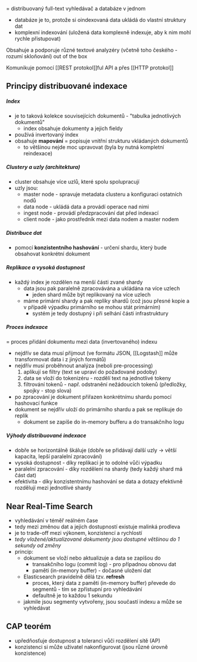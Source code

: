 = distribuovaný full-text vyhledávač a databáze v jednom
- databáze je to, protože si oindexovaná data ukládá do vlastní struktury dat
- komplexní indexování (uložená data komplexně indexuje, aby k nim mohl rychle přistupovat)

Obsahuje a podporuje různé textové analyzéry (včetně toho českého - rozumí skloňování) out of the box

Komunikuje pomocí [[REST protokol]]ful API a přes [[HTTP protokol]]
## Principy distribuované indexace
##### Index
- je to taková kolekce souvisejících dokumentů -  "tabulka jednotlivých dokumentů"
	- index obsahuje dokumenty a jejich fieldy
- používá invertovaný index
- obsahuje **mapování** = popisuje vnitřní strukturu vkládaných dokumentů
	- to většinou nejde moc upravovat (byla by nutná kompletní reindexace)
##### Clustery a uzly (architektura)
- cluster obsahuje více uzlů, které spolu spolupracují
- uzly jsou:
	- master node - spravuje metadata clusteru a konfiguraci ostatních nodů
	- data node - ukládá data a provádí operace nad nimi
	- ingest node - provádí předzpracování dat před indexací
	- client node - jako prostředník mezi data nodem a master nodem
##### Distribuce dat
- pomocí **konzistentního hashování** - určení shardu, který bude obsahovat konkrétní dokument
##### Replikace a vysoká dostupnost
- každý index je rozdělen na menší části zvané shardy
	- data jsou pak paralelně zpracovávána a ukládána na více uzlech
		- jeden shard může být replikovaný na více uzlech
	- máme primární shardy a pak repliky shardů (což jsou přesné kopie a v případě výpadku primárního se mohou stát primárním)
		- systém je tedy dostupný i při selhání části infrastruktury
##### Proces indexace
= proces přidání dokumentu mezi data (invertovaného) indexu
- nejdřív se data musí přijmout (ve formátu JSON, [[Logstash]] může transformovat data i z jiných formátů)
- nejdřív musí proběhnout analýza (neboli pre-processing)
	1. aplikují se filtry (text se upraví do požadované podoby)
	2. data se vloží do tokenizéru - rozdělí text na jednotlivé tokeny
	3. filtrování tokenů - např. odstranění nežádoucích tokenů (předložky, spojky - stop slova)
- po zpracování je dokument přiřazen konkrétnímu shardu pomocí hashovací funkce
- dokument se nejdřív uloží do primárního shardu a pak se replikuje do replik
	- dokument se zapíše do in-memory bufferu a do transakčního logu
##### Výhody distribuované indexace
- dobře se horizontálně škáluje (dobře se přidávají další uzly -> větší kapacita, lepší paralelní zpracování)
- vysoká dostupnost - díky replikaci je to odolné vůči výpadku
- paralelní zpracování - díky rozdělení na shardy (tedy každý shard má část dat)
- efektivita - díky konzistentnímu hashování se data a dotazy efektivně rozdělují mezi jednotlivé shardy
## Near Real-Time Search
- vyhledávání v téměř reálném čase
- tedy mezi změnou dat a jejich dostupností existuje malinká prodleva
- je to trade-off mezi výkonem, konzistencí a rychlostí
- *tedy vložené/aktualizované dokumenty jsou dostupné většinou do 1 sekundy od změny*
- princip:
	- dokument se vloží nebo aktualizuje a data se zapíšou do
		- transakčního logu (commit log) - pro případnou obnovu dat
		- paměti (in-memory buffer) - dočasné uložení dat
	- Elasticsearch pravidelně dělá tzv. **refresh** 
		- proces, který data z paměti (in-memory buffer) převede do segmentů - tím se zpřístupní pro vyhledávání
		- defaultně je to každou 1 sekundu
	- jakmile jsou segmenty vytvořeny, jsou součastí indexu a může se vyhledávat
## CAP teorém
- upředňosťuje dostupnost a toleranci vůči rozdělení sítě (AP)
- konzistenci si může uživatel nakonfigurovat (jsou různé úrovně konzistence)